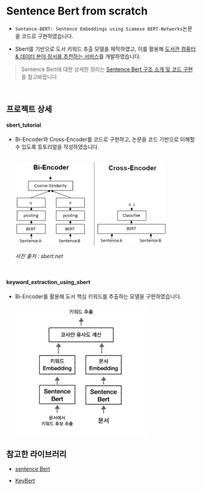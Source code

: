 # Sentence Bert from scratch

- `Sentence-BERT: Sentence Embeddings using Siamese BERT-Networks`논문을 코드로 구현하였습니다.

- Sbert를 기반으로 도서 키워드 추출 모델을 제작하였고, 이를 활용해 [도서관 컴퓨터 & 데이터 분야 장서를 추천하는 서비스](https://github.com/yangoos57/dodomoa)를 개발하였습니다.

> Sentence Bert에 대한 상세한 정리는 [Sentence Bert 구조 소개 및 코드 구현](https://yangoos57.github.io/blog/DeepLearning/paper/Sbert/Sbert/)을 참고바랍니다.

<br/>

## 프로젝트 상세

#### sbert_tutorial

- Bi-Encoder와 Cross-Encoder를 코드로 구현하고, 논문을 코드 기반으로 이해할 수 있도록 튜토리얼을 작성하였습니다.

  <br/>

  <img src='images/Bi_vs_Cross-Encoder.png' alt='Bi_vs_Cross-Encoder' width='400px'>

  <em>사진 출처 : sbert.net</em>

  <br/>

#### keyword_extraction_using_sbert

- Bi-Encoder를 활용해 도서 핵심 키워드를 추출하는 모델을 구현하였습니다.

  <img src='images/key_extraction.png' alt='key_extraction' width='350px'>

## 참고한 라이브러리

- [sentence Bert](https://github.com/UKPLab/sentence-transformers)

- [KeyBert](https://github.com/MaartenGr/KeyBERT)
